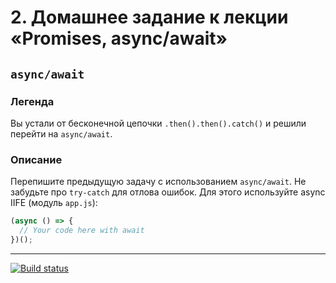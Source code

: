 # 2. Домашнее задание к лекции «Promises, async/await»

## `async/await`

### Легенда

Вы устали от бесконечной цепочки `.then().then().catch()` и решили перейти на `async/await`.

### Описание

Перепишите предыдущую задачу с использованием `async/await`. Не забудьте про `try-catch` для отлова ошибок. Для этого используйте async IIFE (модуль `app.js`):
```javascript
(async () => {
  // Your code here with await
})();
```

---

[![Build status](https://ci.appveyor.com/api/projects/status/579bbw6r1360busb?svg=true)](https://ci.appveyor.com/project/Nikolay-Davydov/async-await)
